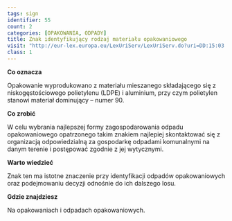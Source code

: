 ```yaml
---
tags: sign
identifier: 55
count: 2
categories: [OPAKOWANIA, ODPADY]
title: Znak identyfikujący rodzaj materiału opakowaniowego
visit: "http://eur-lex.europa.eu/LexUriServ/LexUriServ.do?uri=DD:15:03:31997D0129:PL:PDF"
class: 1
---
```

**Co oznacza**

Opakowanie wyprodukowano z materiału mieszanego składającego się z niskogęstościowego polietylenu (LDPE) i aluminium, przy czym polietylen stanowi materiał dominujący – numer 90.

**Co zrobić**

W celu wybrania najlepszej formy zagospodarowania odpadu opakowaniowego opatrzonego takim znakiem najlepiej skontaktować się z organizacją odpowiedzialną za gospodarkę odpadami komunalnymi na danym terenie i postępować zgodnie z jej wytycznymi.

**Warto wiedzieć**

Znak ten ma istotne znaczenie przy identyfikacji odpadów opakowaniowych oraz podejmowaniu decyzji odnośnie do ich dalszego losu.

**Gdzie znajdziesz**

Na opakowaniach i odpadach opakowaniowych.

